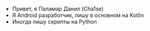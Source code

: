 - Привет, я Паламар Данил (Cha1se)
- Я Android разработчик, пишу в основном на Kotlin
- Иногда пишу скрипты на Python

<!---
Cha1se/Cha1se is a ✨ special ✨ repository because its `README.md` (this file) appears on your GitHub profile.
You can click the Preview link to take a look at your changes.
--->
